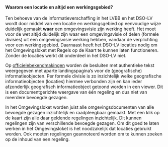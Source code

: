 #### Waarom een locatie en altijd een werkingsgebied?

Ten behoeve van de informatieverschaffing in het LVBB en het DSO-LV wordt door
middel van een locatie en werkingsgebied op eenvoudige wijze duidelijk gemaakt
**waar** een omgevingsvisie zijn werking heeft. Het moet voor de wet altijd
duidelijk zijn waar een omgevingsvisie of delen (formele divisies) uit een
omgevingsvisie werking hebben, vandaar de verplichting voor een werkingsgebied.
Daarnaast heeft het DSO-LV locaties nodig om het Omgevingsloket met Regels op de
Kaart te kunnen laten functioneren. Zonder de locaties werkt dit onderdeel in
het DSO-LV niet.

Op [officielebekendmakingen](https://www.officielebekendmakingen.nl/) worden de
besluiten met authentieke tekst weergegeven met aparte landingspagina’s voor de
(geografische) informatieobjecten. Per formele divisie is zo inzichtelijk welke
geografische informatieobjecten (locaties) hiermee verbonden zijn en kan ieder
afzonderlijk geografisch informatieobject getoond worden in een viewer. Dit is
een documentgerichte weergave van één regeling en dus niet van meerdere bevoegde
gezagen.

In het Omgevingsloket worden juist alle omgevingsdocumenten van alle bevoegde
gezagen inzichtelijk en raadpleegbaar gemaakt. Met een klik op de kaart zijn
alle daar geldende regelingen inzichtelijk. Dit kunnen regelingen zijn van
verschillende bevoegde gezagen. Om dit goed te laten werken in het
Omgevingsloket is het noodzakelijk dat locaties gebruikt worden. Ook moeten
regelingen geannoteerd worden om te kunnen zoeken op de inhoud van een regeling.
